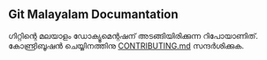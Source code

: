 ## Git Malayalam Documantation

ഗിറ്റിന്റെ മലയാളം ഡോക്യൂമെന്റഷന് അടങ്ങിയിരിക്കുന്ന റിപോയാണിത്. കോണ്ട്രിബൂഷൻ ചെയ്യിനത്തിനു [CONTRIBUTING.md](CONTRIBUTING.md) സന്ദർശിക്കുക.
